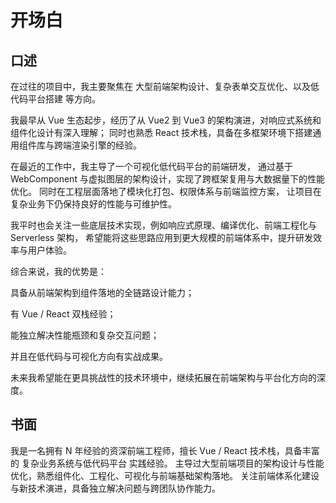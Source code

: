# 开场白

## 口述

在过往的项目中，我主要聚焦在 大型前端架构设计、复杂表单交互优化、以及低代码平台搭建 等方向。

我最早从 Vue 生态起步，经历了从 Vue2 到 Vue3 的架构演进，对响应式系统和组件化设计有深入理解；
同时也熟悉 React 技术栈，具备在多框架环境下搭建通用组件库与跨端渲染引擎的经验。

在最近的工作中，我主导了一个可视化低代码平台的前端研发，
通过基于 WebComponent 与虚拟图层的架构设计，实现了跨框架复用与大数据量下的性能优化。
同时在工程层面落地了模块化打包、权限体系与前端监控方案，
让项目在复杂业务下仍保持良好的性能与可维护性。

我平时也会关注一些底层技术实现，例如响应式原理、编译优化、前端工程化与 Serverless 架构，
希望能将这些思路应用到更大规模的前端体系中，提升研发效率与用户体验。

综合来说，我的优势是：

具备从前端架构到组件落地的全链路设计能力；

有 Vue / React 双栈经验；

能独立解决性能瓶颈和复杂交互问题；

并且在低代码与可视化方向有实战成果。

未来我希望能在更具挑战性的技术环境中，继续拓展在前端架构与平台化方向的深度。

## 书面

我是一名拥有 N 年经验的资深前端工程师，擅长 Vue / React 技术栈，具备丰富的 复杂业务系统与低代码平台 实践经验。
主导过大型前端项目的架构设计与性能优化，熟悉组件化、工程化、可视化与前端基础架构落地。
关注前端体系化建设与新技术演进，具备独立解决问题与跨团队协作能力。

